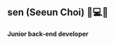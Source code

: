 
  ## sen (Seeun Choi) 👩💻🔥
  
  ####  Junior back-end developer 
 
  <br>
  
 <!-- [![Anurag's GitHub stats](https://github-readme-stats.vercel.app/api?username=dahyen0o&theme=onedark)](https://github.com/anuraghazra/github-readme-stats) -->

<!--  [![Top Langs](https://github-readme-stats.vercel.app/api/top-langs/?username=dahyen0o&theme=onedark&layout=compact)](https://github.com/anuraghazra/github-readme-stats) -->



